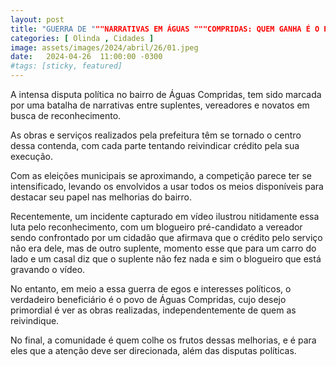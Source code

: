 ```yaml
---
layout: post
title: "GUERRA DE """NARRATIVAS EM ÁGUAS """COMPRIDAS: QUEM GANHA É O POVO"
categories: [ Olinda , Cidades ]
image: assets/images/2024/abril/26/01.jpeg
date:   2024-04-26  11:00:00 -0300
#tags: [sticky, featured]
---
```

A intensa disputa política no bairro de Águas Compridas, tem sido marcada por uma batalha de narrativas entre suplentes, vereadores e novatos em busca de reconhecimento. 

As obras e serviços realizados pela prefeitura têm se tornado o centro dessa contenda, com cada parte tentando reivindicar crédito pela sua execução.

Com as eleições municipais se aproximando, a competição parece ter se intensificado, levando os envolvidos a usar todos os meios disponíveis para destacar seu papel nas melhorias do bairro. 

Recentemente, um incidente capturado em vídeo ilustrou nitidamente essa luta pelo reconhecimento, com um blogueiro pré-candidato a vereador sendo confrontado por um cidadão que afirmava que o crédito pelo serviço não era dele, mas de outro suplente, momento esse que para um carro do lado e um casal diz que o suplente não fez nada e sim o blogueiro que está gravando o vídeo. 

No entanto, em meio a essa guerra de egos e interesses políticos, o verdadeiro beneficiário é o povo de Águas Compridas, cujo desejo primordial é ver as obras realizadas, independentemente de quem as reivindique.

No final, a comunidade é quem colhe os frutos dessas melhorias, e é para eles que a atenção deve ser direcionada, além das disputas políticas.
